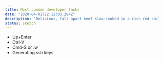 ```yaml
---
title: Most common developer tasks
date: "2020-04-01T22:12:03.284Z"
description: "Delicious, fall apart beef slow-cooked in a rich red chile sauce"
status: sketch
---
```


- Up+Enter
- Ctrl-V
- Cmd-S or :w
- Generating ssh keys
